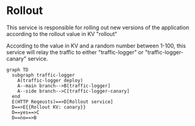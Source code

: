 # Rollout

This service is responsible for rolling out new versions of the application according to the rollout value in KV "rollout"

According to the value in KV and a random number between 1-100, this service will relay the traffic to either "traffic-logger" or "traffic-logger-canary" service.

```mermaid
graph TD
  subgraph traffic-logger
    A(traffic-logger deploy)
    A--main branch-->B[traffic-logger]
    A--side branch-->C[traffic-logger-canary]
  end
  E(HTTP Reqeusts)==>D[Rollout service]
  D==>E{{Rollout KV: canary}}
  D==yes==>C
  D==no==>B
```
